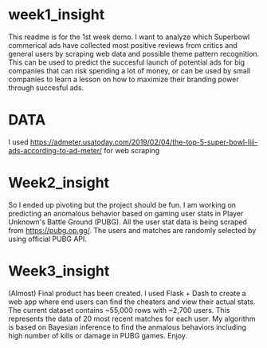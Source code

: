 # week1_insight

This readme is for the 1st week demo. I want to analyze which Superbowl commerical ads have collected most positive reviews from critics and general users by scraping web data and possible theme pattern recognition. This can be used to predict the succesful launch of potential ads for big companies that can risk spending a lot of money, or can be used by small companies to learn a lesson on how to maximize their branding power through succesful ads.

# DATA

I used https://admeter.usatoday.com/2019/02/04/the-top-5-super-bowl-liii-ads-according-to-ad-meter/
for web scraping

# Week2_insight

So I ended up pivoting but the project should be fun. I am working on predicting an anomalous behavior based on gaming user stats in Player Unknown's Battle Ground (PUBG). All the user stat data is being scraped from https://pubg.op.gg/. The users and matches are randomly selected by using official PUBG API. 

# Week3_insight

(Almost) Final product has been created. I used Flask + Dash to create a web app where end users can find the cheaters and view their actual stats. The current dataset contains ~55,000 rows with ~2,700 users. This represents the data of 20 most recent matches for each user. My algorithm is based on Bayesian inference to find the anmalous behaviors including high number of kills or damage in PUBG games. Enjoy.
